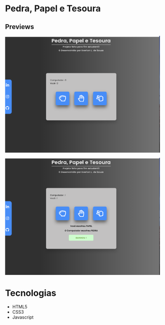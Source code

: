 
# Pedra, Papel e Tesoura

## Previews

![preview 01](./assets/images/preview1.png)

![preview 02](./assets/images/preview2.png)



# Tecnologias

- HTML5
- CSS3
- Javascript

